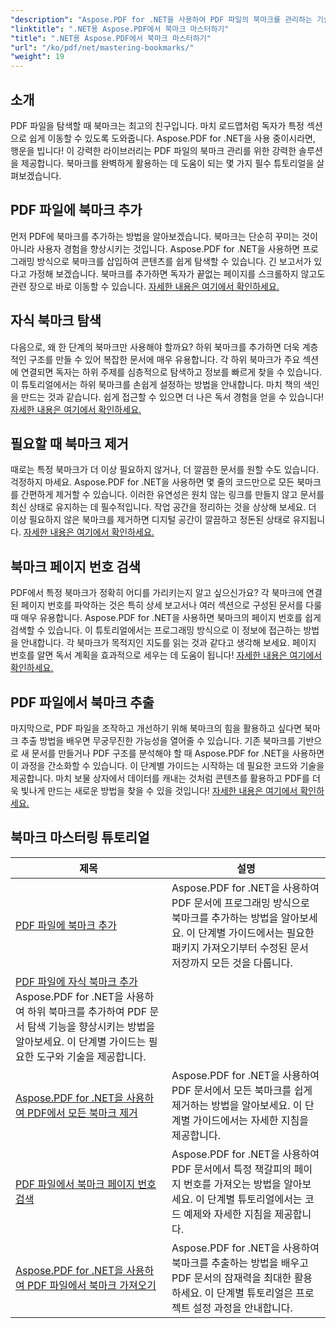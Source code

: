 ```yaml
---
"description": "Aspose.PDF for .NET을 사용하여 PDF 파일의 북마크를 관리하는 기술을 익혀 보세요. 튜토리얼에서는 북마크 추가부터 삭제까지 모든 과정을 원활하게 다룹니다."
"linktitle": ".NET용 Aspose.PDF에서 북마크 마스터하기"
"title": ".NET용 Aspose.PDF에서 북마크 마스터하기"
"url": "/ko/pdf/net/mastering-bookmarks/"
"weight": 19
---
```


## 소개

PDF 파일을 탐색할 때 북마크는 최고의 친구입니다. 마치 로드맵처럼 독자가 특정 섹션으로 쉽게 이동할 수 있도록 도와줍니다. Aspose.PDF for .NET을 사용 중이시라면, 행운을 빕니다! 이 강력한 라이브러리는 PDF 파일의 북마크 관리를 위한 강력한 솔루션을 제공합니다. 북마크를 완벽하게 활용하는 데 도움이 되는 몇 가지 필수 튜토리얼을 살펴보겠습니다.

## PDF 파일에 북마크 추가

먼저 PDF에 북마크를 추가하는 방법을 알아보겠습니다. 북마크는 단순히 꾸미는 것이 아니라 사용자 경험을 향상시키는 것입니다. Aspose.PDF for .NET을 사용하면 프로그래밍 방식으로 북마크를 삽입하여 콘텐츠를 쉽게 탐색할 수 있습니다. 긴 보고서가 있다고 가정해 보겠습니다. 북마크를 추가하면 독자가 끝없는 페이지를 스크롤하지 않고도 관련 장으로 바로 이동할 수 있습니다. [자세한 내용은 여기에서 확인하세요.](./adding-bookmark/)

## 자식 북마크 탐색

다음으로, 왜 한 단계의 북마크만 사용해야 할까요? 하위 북마크를 추가하면 더욱 계층적인 구조를 만들 수 있어 복잡한 문서에 매우 유용합니다. 각 하위 북마크가 주요 섹션에 연결되면 독자는 하위 주제를 심층적으로 탐색하고 정보를 빠르게 찾을 수 있습니다. 이 튜토리얼에서는 하위 북마크를 손쉽게 설정하는 방법을 안내합니다. 마치 책의 색인을 만드는 것과 같습니다. 쉽게 접근할 수 있으면 더 나은 독서 경험을 얻을 수 있습니다! [자세한 내용은 여기에서 확인하세요.](./adding-child-bookmark/)

## 필요할 때 북마크 제거

때로는 특정 북마크가 더 이상 필요하지 않거나, 더 깔끔한 문서를 원할 수도 있습니다. 걱정하지 마세요. Aspose.PDF for .NET을 사용하면 몇 줄의 코드만으로 모든 북마크를 간편하게 제거할 수 있습니다. 이러한 유연성은 원치 않는 링크를 만들지 않고 문서를 최신 상태로 유지하는 데 필수적입니다. 작업 공간을 정리하는 것을 상상해 보세요. 더 이상 필요하지 않은 북마크를 제거하면 디지털 공간이 깔끔하고 정돈된 상태로 유지됩니다. [자세한 내용은 여기에서 확인하세요.](./remove-all-bookmarks/)

## 북마크 페이지 번호 검색

PDF에서 특정 북마크가 정확히 어디를 가리키는지 알고 싶으신가요? 각 북마크에 연결된 페이지 번호를 파악하는 것은 특히 상세 보고서나 여러 섹션으로 구성된 문서를 다룰 때 매우 유용합니다. Aspose.PDF for .NET을 사용하면 북마크의 페이지 번호를 쉽게 검색할 수 있습니다. 이 튜토리얼에서는 프로그래밍 방식으로 이 정보에 접근하는 방법을 안내합니다. 각 북마크가 목적지인 지도를 읽는 것과 같다고 생각해 보세요. 페이지 번호를 알면 독서 계획을 효과적으로 세우는 데 도움이 됩니다! [자세한 내용은 여기에서 확인하세요.](./retrieve-bookmark-page-number/)

## PDF 파일에서 북마크 추출

마지막으로, PDF 파일을 조작하고 개선하기 위해 북마크의 힘을 활용하고 싶다면 북마크 추출 방법을 배우면 무궁무진한 가능성을 열어줄 수 있습니다. 기존 북마크를 기반으로 새 문서를 만들거나 PDF 구조를 분석해야 할 때 Aspose.PDF for .NET을 사용하면 이 과정을 간소화할 수 있습니다. 이 단계별 가이드는 시작하는 데 필요한 코드와 기술을 제공합니다. 마치 보물 상자에서 데이터를 캐내는 것처럼 콘텐츠를 활용하고 PDF를 더욱 빛나게 만드는 새로운 방법을 찾을 수 있을 것입니다! [자세한 내용은 여기에서 확인하세요.](./get-bookmarks-from-pdf-files/)

## 북마크 마스터링 튜토리얼
| 제목 | 설명 |
| --- | --- | 
| [PDF 파일에 북마크 추가](./adding-bookmark/) | Aspose.PDF for .NET을 사용하여 PDF 문서에 프로그래밍 방식으로 북마크를 추가하는 방법을 알아보세요. 이 단계별 가이드에서는 필요한 패키지 가져오기부터 수정된 문서 저장까지 모든 것을 다룹니다. |  
| [PDF 파일에 자식 북마크 추가](./adding-child-bookmark/) Aspose.PDF for .NET을 사용하여 하위 북마크를 추가하여 PDF 문서 탐색 기능을 향상시키는 방법을 알아보세요. 이 단계별 가이드는 필요한 도구와 기술을 제공합니다. |  
| [Aspose.PDF for .NET을 사용하여 PDF에서 모든 북마크 제거](./remove-all-bookmarks/) | Aspose.PDF for .NET을 사용하여 PDF 문서에서 모든 북마크를 쉽게 제거하는 방법을 알아보세요. 이 단계별 가이드에서는 자세한 지침을 제공합니다. |  
| [PDF 파일에서 북마크 페이지 번호 검색](./retrieve-bookmark-page-number/) | Aspose.PDF for .NET을 사용하여 PDF 문서에서 특정 책갈피의 페이지 번호를 가져오는 방법을 알아보세요. 이 단계별 튜토리얼에서는 코드 예제와 자세한 지침을 제공합니다. |  
| [Aspose.PDF for .NET을 사용하여 PDF 파일에서 북마크 가져오기](./get-bookmarks-from-pdf-files/) | Aspose.PDF for .NET을 사용하여 북마크를 추출하는 방법을 배우고 PDF 문서의 잠재력을 최대한 활용하세요. 이 단계별 튜토리얼은 프로젝트 설정 과정을 안내합니다. |